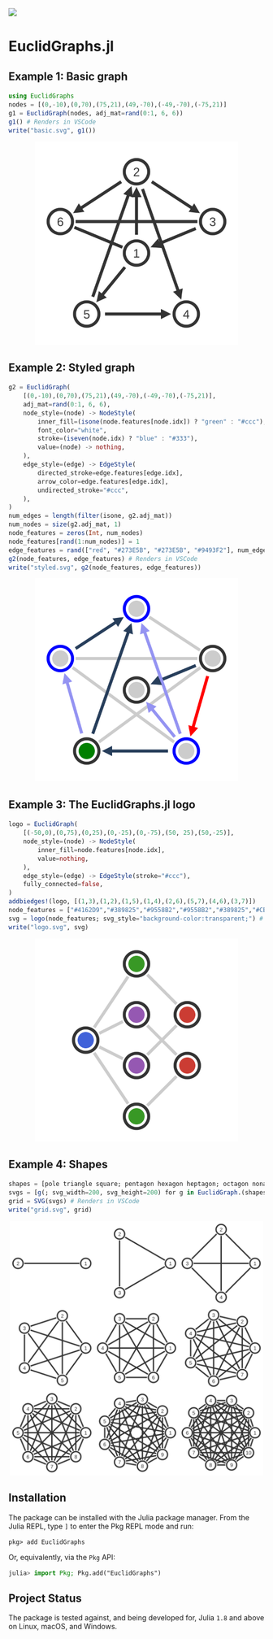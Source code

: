 [![][docs-dev-img]][docs-dev-url]

[docs-dev-img]: https://img.shields.io/badge/docs-dev-blue.svg
[docs-dev-url]: https://juliamltools.github.io/EuclidGraphs.jl/dev/

[docs-stable-img]: https://img.shields.io/badge/docs-stable-blue.svg
[docs-stable-url]: https://juliamltools.github.io/EuclidGraphs.jl/stable/

# EuclidGraphs.jl

## Example 1: Basic graph

```julia
using EuclidGraphs
nodes = [(0,-10),(0,70),(75,21),(49,-70),(-49,-70),(-75,21)]
g1 = EuclidGraph(nodes, adj_mat=rand(0:1, 6, 6))
g1() # Renders in VSCode
write("basic.svg", g1())
```

<p align="center">
    <img width="400px" src="https://raw.githubusercontent.com/JuliaMLTools/EuclidGraphs.jl/main/docs/src/assets/basic.svg"/>
</p>


## Example 2: Styled graph

```julia
g2 = EuclidGraph(
    [(0,-10),(0,70),(75,21),(49,-70),(-49,-70),(-75,21)], 
    adj_mat=rand(0:1, 6, 6),
    node_style=(node) -> NodeStyle(
        inner_fill=(isone(node.features[node.idx]) ? "green" : "#ccc"),
        font_color="white",
        stroke=(iseven(node.idx) ? "blue" : "#333"),
        value=(node) -> nothing,
    ),
    edge_style=(edge) -> EdgeStyle(
        directed_stroke=edge.features[edge.idx],
        arrow_color=edge.features[edge.idx],
        undirected_stroke="#ccc",
    ),
)
num_edges = length(filter(isone, g2.adj_mat))
num_nodes = size(g2.adj_mat, 1)
node_features = zeros(Int, num_nodes)
node_features[rand(1:num_nodes)] = 1
edge_features = rand(["red", "#273E5B", "#273E5B", "#9493F2"], num_edges)
g2(node_features, edge_features) # Renders in VSCode
write("styled.svg", g2(node_features, edge_features))
```

<p align="center">
    <img width="400px" src="https://raw.githubusercontent.com/JuliaMLTools/EuclidGraphs.jl/main/docs/src/assets/styled.svg"/>
</p>

## Example 3: The EuclidGraphs.jl logo

```julia
logo = EuclidGraph(
    [(-50,0),(0,75),(0,25),(0,-25),(0,-75),(50, 25),(50,-25)], 
    node_style=(node) -> NodeStyle(
        inner_fill=node.features[node.idx],
        value=nothing,
    ),
    edge_style=(edge) -> EdgeStyle(stroke="#ccc"),
    fully_connected=false,
)
addbiedges!(logo, [(1,3),(1,2),(1,5),(1,4),(2,6),(5,7),(4,6),(3,7)])
node_features = ["#4162D9","#389825","#9558B2","#9558B2","#389825","#CB3C33","#CB3C33"]
svg = logo(node_features; svg_style="background-color:transparent;") # Renders in VSCode
write("logo.svg", svg)
```

<p align="center">
    <img width="400px" src="https://raw.githubusercontent.com/JuliaMLTools/EuclidGraphs.jl/main/docs/src/assets/logo.svg"/>
</p>

## Example 4: Shapes

```julia
shapes = [pole triangle square; pentagon hexagon heptagon; octagon nonagon decagon]
svgs = [g(; svg_width=200, svg_height=200) for g in EuclidGraph.(shapes; fully_connected=true)]
grid = SVG(svgs) # Renders in VSCode
write("grid.svg", grid)
```

<p align="center">
    <img width="500px" src="https://raw.githubusercontent.com/JuliaMLTools/EuclidGraphs.jl/main/docs/src/assets/grid.svg"/>
</p>

## Installation

The package can be installed with the Julia package manager.
From the Julia REPL, type `]` to enter the Pkg REPL mode and run:

```
pkg> add EuclidGraphs
```

Or, equivalently, via the `Pkg` API:

```julia
julia> import Pkg; Pkg.add("EuclidGraphs")
```

## Project Status

The package is tested against, and being developed for, Julia `1.8` and above on Linux, macOS, and Windows.